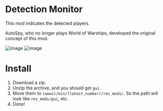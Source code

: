 # Detection Monitor
This mod indicates the detected players.

AutoSpy, who no longer plays World of Warships, developed the original concept of this mod.

![image](https://github.com/user-attachments/assets/4a7b3179-0f30-470e-9cf0-50052d5c8e9b)
![image](https://github.com/user-attachments/assets/c2c4cefb-3b2f-4b27-ac8a-abea6c0c889e)

# Install
1. Download a zip.
2. Unzip the archive, and you should get `gui`.
3. Move them to `(wows)/bin/(latest_number)/res_mods/`. So the path will look like `res_mods/gui`, etc.
4. Done!
